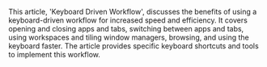 This article, 'Keyboard Driven Workflow', discusses the benefits of using a keyboard-driven workflow for increased speed and efficiency. It covers opening and closing apps and tabs, switching between apps and tabs, using workspaces and tiling window managers, browsing, and using the keyboard faster. The article provides specific keyboard shortcuts and tools to implement this workflow.